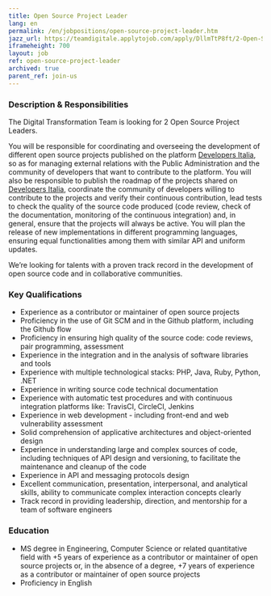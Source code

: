 ```yaml
---
title: Open Source Project Leader
lang: en
permalink: /en/jobpositions/open-source-project-leader.htm
jazz_url: https://teamdigitale.applytojob.com/apply/DllmTtP8ft/2-Open-Source-Project-Leader
iframeheight: 700
layout: job
ref: open-source-project-leader
archived: true
parent_ref: join-us
---
```


### Description & Responsibilities
The Digital Transformation Team is looking for 2 Open Source Project Leaders.

You will be responsible for coordinating and overseeing the development of different open source projects published on the platform [Developers Italia](https://developers.italia.it/), so as for managing external relations with the Public Administration and the community of developers that want to contribute to the platform. 
You will also be responsible to publish the roadmap of the projects shared on [Developers Italia](https://developers.italia.it/), coordinate the community of developers willing to contribute to the projects and verify their continuous contribution, lead tests to check the quality of the source code produced (code review, check of the documentation, monitoring of the continuous integration) and, in general, ensure that the projects will always be active.
You will plan the release of new implementations in different programming languages, ensuring equal functionalities among them with similar API and uniform updates.  

We’re looking for talents with a proven track record in the development of open source code and in collaborative communities. 


### Key Qualifications
- Experience as a contributor or maintainer of open source projects 
- Proficiency in the use of Git SCM and in the Github platform, including the Github flow 
- Proficiency in ensuring high quality of the source code: code reviews, pair programming, assessment
- Experience in the integration and in the analysis of software libraries and tools 
- Experience with multiple technological stacks: PHP, Java, Ruby, Python, .NET
- Experience in writing source code technical documentation 
- Experience with automatic test procedures and with continuous integration platforms like: TravisCI, CircleCI, Jenkins
- Experience in web development - including front-end and web vulnerability assessment 
- Solid comprehension of applicative architectures and object-oriented design 
- Experience in understanding large and complex sources of code, including techniques of API design and versioning, to facilitate the maintenance and cleanup of the code 
- Experience in API and messaging protocols design 
- Excellent communication, presentation, interpersonal, and analytical skills, ability to communicate complex interaction concepts clearly 
- Track record in providing leadership, direction, and mentorship for a team of software engineers


### Education
- MS degree in Engineering, Computer Science or related quantitative field with +5 years of experience as a contributor or maintainer of open source projects or, in the absence of a degree, +7 years of experience as a contributor or maintainer of open source projects
- Proficiency in English
